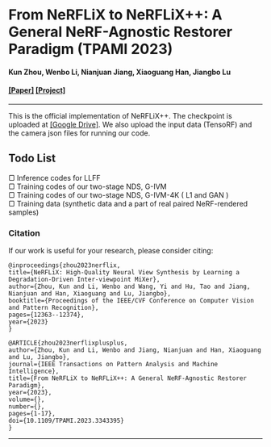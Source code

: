 
# From NeRFLiX to NeRFLiX++: A General NeRF-Agnostic Restorer Paradigm (TPAMI 2023) 

#### Kun Zhou, Wenbo Li, Nianjuan Jiang, Xiaoguang Han, Jiangbo Lu

#### [\[Paper\]](https://ieeexplore.ieee.org/document/10361604) [\[Project\]](https://redrock303.github.io/nerflix_plus/)
---

This is the official implementation of NeRFLiX++. 
The checkpoint is uploaded at [\[Google Drive\]](https://drive.google.com/drive/folders/10gups3J2vfymuYFzyflC75V1CPNEHN4v?usp=sharing). 
We also upload the input data (TensoRF) and the camera json files for running our code.

 ## Todo List
<ul style="list-style-type:none; padding-left: 0;">
    <!-- <li><input type="checkbox" checked disabled> Inference codes for LLFF</li> -->
    <li>&#9634; Inference codes for LLFF</li>
    <li>&#9634; Training codes of our two-stage NDS, G-IVM</li>
    <li>&#9634; Training codes of our two-stage NDS, G-IVM-4K ( L1 and GAN )</li>
    <li>&#9634; Training data (synthetic data and a part of real paired NeRF-rendered samples)</li>
</ul>

 ### Citation
If our work is useful for your research, please consider citing:

    @inproceedings{zhou2023nerflix,
    title={NeRFLiX: High-Quality Neural View Synthesis by Learning a Degradation-Driven Inter-viewpoint MiXer},
    author={Zhou, Kun and Li, Wenbo and Wang, Yi and Hu, Tao and Jiang, Nianjuan and Han, Xiaoguang and Lu, Jiangbo},
    booktitle={Proceedings of the IEEE/CVF Conference on Computer Vision and Pattern Recognition},
    pages={12363--12374},
    year={2023}
    }

    @ARTICLE{zhou2023nerflixplusplus,
    author={Zhou, Kun and Li, Wenbo and Jiang, Nianjuan and Han, Xiaoguang and Lu, Jiangbo},
    journal={IEEE Transactions on Pattern Analysis and Machine Intelligence}, 
    title={From NeRFLiX to NeRFLiX++: A General NeRF-Agnostic Restorer Paradigm}, 
    year={2023},
    volume={},
    number={},
    pages={1-17},
    doi={10.1109/TPAMI.2023.3343395}
    }


---
